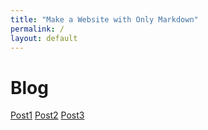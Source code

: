 ```yaml
---
title: "Make a Website with Only Markdown"
permalink: /
layout: default
---
```


# Blog
[Post1](/posts/post1.md)
[Post2](/posts/post2.md)
[Post3](/posts/post3.md)
